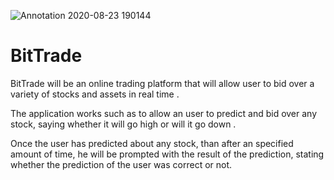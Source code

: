 ![Annotation 2020-08-23 190144](https://user-images.githubusercontent.com/63041464/92208953-cc23bf80-eea9-11ea-806e-fc3099b3a316.png)

# BitTrade

BitTrade will be an online trading platform that will allow user to bid over a variety of stocks and assets in real time .

The application works such as to allow an user to predict and bid over any stock, saying whether it will go high or will it go down .

Once the user has predicted about any stock, than after an specified amount of time, he will be prompted with the result of the prediction, stating whether the prediction of the user was correct or not.
